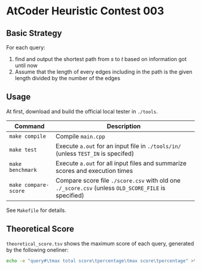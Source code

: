 # AtCoder Heuristic Contest 003

## Basic Strategy

For each query:
1. find and output the shortest path from _s_ to _t_ based on information got until now
2. Assume that the length of every edges including in the path is the given length divided by the number of the edges

## Usage

At first, download and build the official local tester in `./tools`.

| Command | Description |
|----|----|
| `make compile` | Compile `main.cpp` |
| `make test` | Execute `a.out` for an input file in `./tools/in/` (unless `TEST_IN` is specifed) |
| `make benchmark` | Execute `a.out` for all input files and summarize scores and execution times |
| `make compare-score` | Compare score file `./score.csv` with old one `./_score.csv` (unless `OLD_SCORE_FILE` is specified) |

See `Makefile` for details.

## Theoretical Score

`theoretical_score.tsv` shows the maximum score of each query, generated by the following oneliner:
```sh
echo -e "query#\tmax total score\tpercentage\tmax score\tpercentage" >theoretical_score.tsv; perl -E '$a=1;for(reverse 1..1000){$m+=($s[$_]=2312311*$a);$a*=0.998}for(1..1000){$s+=$s[$_];printf "%4d\t%22.10f\t%10.6f\t%18.10f\t%f\n", $_,$s,$s/$m*100, $s[$_],$s[$_]/$m*100;};' >>theoretical_score.tsv
```
